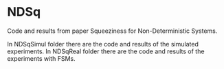# NDSq
Code and results from paper Squeeziness for Non-Deterministic Systems.

In NDSqSimul folder there are the code and results of the simulated experiments.
In NDSqReal folder there are the code and results of the experiments with FSMs.
